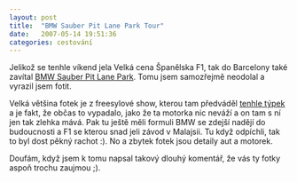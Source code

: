 ```yaml
---
layout: post
title:  "BMW Sauber Pit Lane Park Tour"
date:   2007-05-14 19:51:36
categories: cestování
---
```


Jelikož se tenhle víkend jela Velká cena Španělska F1, tak do Barcelony také zavítal [BMW Sauber Pit Lane Park](http://www.bmw-sauber-f1.com/es/pitlanepark/?lity=bmw_es). Tomu jsem samozřejmě neodolal a vyrazil jsem fotit.

Velká většina fotek je z freesylové show, kterou tam předváděl [tenhle týpek](http://www.chrispfeiffer.com/) a je fakt, že občas to vypadalo, jako že ta motorka nic neváží a on tam s ní jen tak zlehka mává. Pak tu ještě měli formuli BMW se zdejší nadějí do budoucnosti a F1 se kterou snad jeli závod v Malajsii. Tu když odpíchli, tak to byl dost pěkný rachot :). No a zbytek fotek jsou detaily aut a motorek.

Doufám, když jsem k tomu napsal takový dlouhý komentář, že vás ty fotky aspoň trochu zaujmou ;).